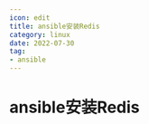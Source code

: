 ```yaml
---
icon: edit
title: ansible安装Redis
category: linux
date: 2022-07-30
tag:
- ansible
---
```



# ansible安装Redis






